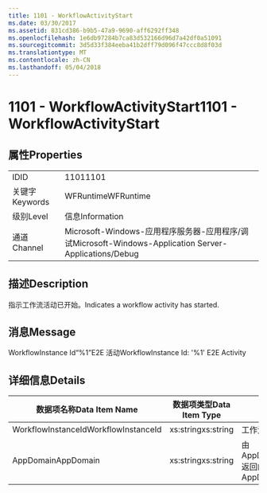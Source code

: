 ```yaml
---
title: 1101 - WorkflowActivityStart
ms.date: 03/30/2017
ms.assetid: 831cd386-b9b5-47a9-9690-aff6292ff348
ms.openlocfilehash: 1e6db97284b7ca83d532166d96d7a42df0a51091
ms.sourcegitcommit: 3d5d33f384eeba41b2dff79d096f47ccc8d8f03d
ms.translationtype: MT
ms.contentlocale: zh-CN
ms.lasthandoff: 05/04/2018
---
```

# <a name="1101---workflowactivitystart"></a><span data-ttu-id="b7290-102">1101 - WorkflowActivityStart</span><span class="sxs-lookup"><span data-stu-id="b7290-102">1101 - WorkflowActivityStart</span></span>
## <a name="properties"></a><span data-ttu-id="b7290-103">属性</span><span class="sxs-lookup"><span data-stu-id="b7290-103">Properties</span></span>  
  
|||  
|-|-|  
|<span data-ttu-id="b7290-104">ID</span><span class="sxs-lookup"><span data-stu-id="b7290-104">ID</span></span>|<span data-ttu-id="b7290-105">1101</span><span class="sxs-lookup"><span data-stu-id="b7290-105">1101</span></span>|  
|<span data-ttu-id="b7290-106">关键字</span><span class="sxs-lookup"><span data-stu-id="b7290-106">Keywords</span></span>|<span data-ttu-id="b7290-107">WFRuntime</span><span class="sxs-lookup"><span data-stu-id="b7290-107">WFRuntime</span></span>|  
|<span data-ttu-id="b7290-108">级别</span><span class="sxs-lookup"><span data-stu-id="b7290-108">Level</span></span>|<span data-ttu-id="b7290-109">信息</span><span class="sxs-lookup"><span data-stu-id="b7290-109">Information</span></span>|  
|<span data-ttu-id="b7290-110">通道</span><span class="sxs-lookup"><span data-stu-id="b7290-110">Channel</span></span>|<span data-ttu-id="b7290-111">Microsoft-Windows-应用程序服务器-应用程序/调试</span><span class="sxs-lookup"><span data-stu-id="b7290-111">Microsoft-Windows-Application Server-Applications/Debug</span></span>|  
  
## <a name="description"></a><span data-ttu-id="b7290-112">描述</span><span class="sxs-lookup"><span data-stu-id="b7290-112">Description</span></span>  
 <span data-ttu-id="b7290-113">指示工作流活动已开始。</span><span class="sxs-lookup"><span data-stu-id="b7290-113">Indicates a workflow activity has started.</span></span>  
  
## <a name="message"></a><span data-ttu-id="b7290-114">消息</span><span class="sxs-lookup"><span data-stu-id="b7290-114">Message</span></span>  
 <span data-ttu-id="b7290-115">WorkflowInstance Id“%1”E2E 活动</span><span class="sxs-lookup"><span data-stu-id="b7290-115">WorkflowInstance Id: '%1' E2E Activity</span></span>  
  
## <a name="details"></a><span data-ttu-id="b7290-116">详细信息</span><span class="sxs-lookup"><span data-stu-id="b7290-116">Details</span></span>  
  
|<span data-ttu-id="b7290-117">数据项名称</span><span class="sxs-lookup"><span data-stu-id="b7290-117">Data Item Name</span></span>|<span data-ttu-id="b7290-118">数据项类型</span><span class="sxs-lookup"><span data-stu-id="b7290-118">Data Item Type</span></span>|<span data-ttu-id="b7290-119">描述</span><span class="sxs-lookup"><span data-stu-id="b7290-119">Description</span></span>|  
|--------------------|--------------------|-----------------|  
|<span data-ttu-id="b7290-120">WorkflowInstanceId</span><span class="sxs-lookup"><span data-stu-id="b7290-120">WorkflowInstanceId</span></span>|<span data-ttu-id="b7290-121">xs:string</span><span class="sxs-lookup"><span data-stu-id="b7290-121">xs:string</span></span>|<span data-ttu-id="b7290-122">工作流实例 ID。</span><span class="sxs-lookup"><span data-stu-id="b7290-122">The workflow instance id.</span></span>|  
|<span data-ttu-id="b7290-123">AppDomain</span><span class="sxs-lookup"><span data-stu-id="b7290-123">AppDomain</span></span>|<span data-ttu-id="b7290-124">xs:string</span><span class="sxs-lookup"><span data-stu-id="b7290-124">xs:string</span></span>|<span data-ttu-id="b7290-125">由 AppDomain.CurrentDomain.FriendlyName 返回的字符串。</span><span class="sxs-lookup"><span data-stu-id="b7290-125">The string returned by AppDomain.CurrentDomain.FriendlyName.</span></span>|
